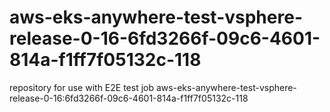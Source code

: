 # aws-eks-anywhere-test-vsphere-release-0-16-6fd3266f-09c6-4601-814a-f1ff7f05132c-118
repository for use with E2E test job aws-eks-anywhere-test-vsphere-release-0-16:6fd3266f-09c6-4601-814a-f1ff7f05132c-118
